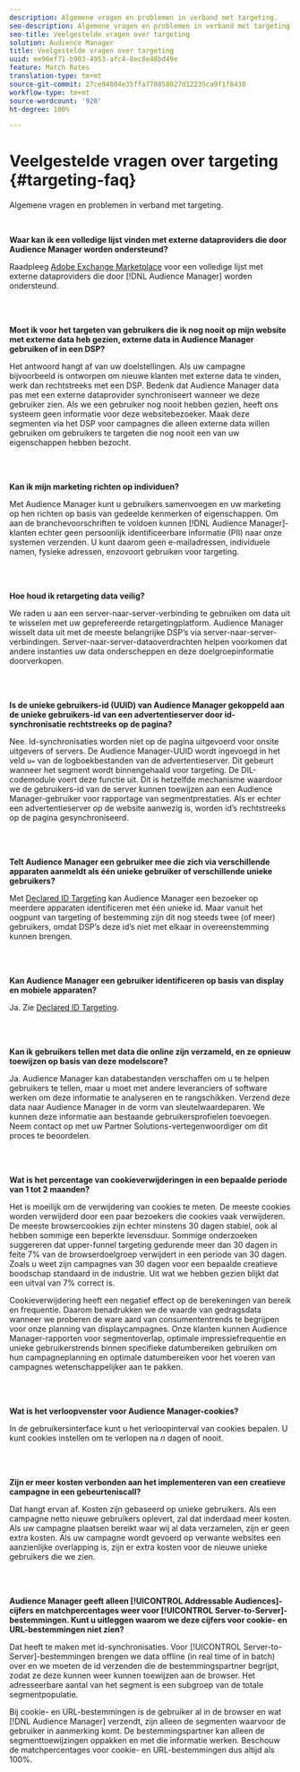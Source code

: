 ```yaml
---
description: Algemene vragen en problemen in verband met targeting.
seo-description: Algemene vragen en problemen in verband met targeting.
seo-title: Veelgestelde vragen over targeting
solution: Audience Manager
title: Veelgestelde vragen over targeting
uuid: ee96ef71-b903-4953-afc4-8ec8e48bd49e
feature: Match Rates
translation-type: tm+mt
source-git-commit: 27ce94084e35ffa770858027d12235ca9f1f8430
workflow-type: tm+mt
source-wordcount: '920'
ht-degree: 100%

---
```



# Veelgestelde vragen over targeting {#targeting-faq}

Algemene vragen en problemen in verband met targeting.

<br>

<!-- 

faq_targeting.xml

 -->

**Waar kan ik een volledige lijst vinden met externe dataproviders die door Audience Manager worden ondersteund?**

Raadpleeg [Adobe Exchange Marketplace](https://exchange.adobe.com/experiencecloud.html) voor een volledige lijst met externe dataproviders die door [!DNL Audience Manager] worden ondersteund.

<br> 

**Moet ik voor het targeten van gebruikers die ik nog nooit op mijn website met externe data heb gezien, externe data in Audience Manager gebruiken of in een DSP?**

Het antwoord hangt af van uw doelstellingen. Als uw campagne bijvoorbeeld is ontworpen om nieuwe klanten met externe data te vinden, werk dan rechtstreeks met een DSP. Bedenk dat Audience Manager data pas met een externe dataprovider synchroniseert wanneer we deze gebruiker zien. Als we een gebruiker nog nooit hebben gezien, heeft ons systeem geen informatie voor deze websitebezoeker. Maak deze segmenten via het DSP voor campagnes die alleen externe data willen gebruiken om gebruikers te targeten die nog nooit een van uw eigenschappen hebben bezocht.

<br> 

**Kan ik mijn marketing richten op individuen?**

Met Audience Manager kunt u gebruikers samenvoegen en uw marketing op hen richten op basis van gedeelde kenmerken of eigenschappen. Om aan de branchevoorschriften te voldoen kunnen [!DNL Audience Manager]-klanten echter geen persoonlijk identificeerbare informatie (PII) naar onze systemen verzenden. U kunt daarom geen e-mailadressen, individuele namen, fysieke adressen, enzovoort gebruiken voor targeting.

<br> 

**Hoe houd ik retargeting data veilig?**

We raden u aan een server-naar-server-verbinding te gebruiken om data uit te wisselen met uw geprefereerde retargetingplatform. Audience Manager wisselt data uit met de meeste belangrijke DSP’s via server-naar-server-verbindingen. Server-naar-server-dataoverdrachten helpen voorkomen dat andere instanties uw data onderscheppen en deze doelgroepinformatie doorverkopen.

<br> 

**Is de unieke gebruikers-id (UUID) van Audience Manager gekoppeld aan de unieke gebruikers-id van een advertentieserver door id-synchronisatie rechtstreeks op de pagina?**

Nee. Id-synchronisaties worden niet op de pagina uitgevoerd voor onsite uitgevers of servers. De Audience Manager-UUID wordt ingevoegd in het veld `u=` van de logboekbestanden van de advertentieserver. Dit gebeurt wanneer het segment wordt binnengehaald voor targeting. De DIL-codemodule voert deze functie uit. Dit is hetzelfde mechanisme waardoor we de gebruikers-id van de server kunnen toewijzen aan een Audience Manager-gebruiker voor rapportage van segmentprestaties. Als er echter een advertentieserver op de website aanwezig is, worden id’s rechtstreeks op de pagina gesynchroniseerd.

<br> 

**Telt Audience Manager een gebruiker mee die zich via verschillende apparaten aanmeldt als één unieke gebruiker of verschillende unieke gebruikers?**

Met [Declared ID Targeting](../features/declared-ids.md#declared-id-targeting) kan Audience Manager een bezoeker op meerdere apparaten identificeren met één unieke id. Maar vanuit het oogpunt van targeting of bestemming zijn dit nog steeds twee (of meer) gebruikers, omdat DSP’s deze id’s niet met elkaar in overeenstemming kunnen brengen.

<br> 

**Kan Audience Manager een gebruiker identificeren op basis van display en mobiele apparaten?**

Ja. Zie [Declared ID Targeting](../features/declared-ids.md#declared-id-targeting).

<br> 

**Kan ik gebruikers tellen met data die online zijn verzameld, en ze opnieuw toewijzen op basis van deze modelscore?**

Ja. Audience Manager kan databestanden verschaffen om u te helpen gebruikers te tellen, maar u moet met andere leveranciers of software werken om deze informatie te analyseren en te rangschikken. Verzend deze data naar Audience Manager in de vorm van sleutelwaardeparen. We kunnen deze informatie aan bestaande gebruikersprofielen toevoegen. Neem contact op met uw Partner Solutions-vertegenwoordiger om dit proces te beoordelen.

<br> 

**Wat is het percentage van cookieverwijderingen in een bepaalde periode van 1 tot 2 maanden?**

Het is moeilijk om de verwijdering van cookies te meten. De meeste cookies worden verwijderd door een paar bezoekers die cookies vaak verwijderen. De meeste browsercookies zijn echter minstens 30 dagen stabiel, ook al hebben sommige een beperkte levensduur. Sommige onderzoeken suggereren dat upper-funnel targeting gedurende meer dan 30 dagen in feite 7% van de browserdoelgroep verwijdert in een periode van 30 dagen. Zoals u weet zijn campagnes van 30 dagen voor een bepaalde creatieve boodschap standaard in de industrie. Uit wat we hebben gezien blijkt dat een uitval van 7% correct is.

Cookieverwijdering heeft een negatief effect op de berekeningen van bereik en frequentie. Daarom benadrukken we de waarde van gedragsdata wanneer we proberen de ware aard van consumententrends te begrijpen voor onze planning van displaycampagnes. Onze klanten kunnen Audience Manager-rapporten voor segmentoverlap, optimale impressiefrequentie en unieke gebruikerstrends binnen specifieke datumbereiken gebruiken om hun campagneplanning en optimale datumbereiken voor het voeren van campagnes wetenschappelijker aan te pakken.

<br> 

**Wat is het verloopvenster voor Audience Manager-cookies?**

In de gebruikersinterface kunt u het verloopinterval van cookies bepalen. U kunt cookies instellen om te verlopen na *n* dagen of nooit.

<br> 

**Zijn er meer kosten verbonden aan het implementeren van een creatieve campagne in een gebeurteniscall?**

Dat hangt ervan af. Kosten zijn gebaseerd op unieke gebruikers. Als een campagne netto nieuwe gebruikers oplevert, zal dat inderdaad meer kosten. Als uw campagne plaatsen bereikt waar wij al data verzamelen, zijn er geen extra kosten. Als uw campagne wordt gevoerd op verwante websites een aanzienlijke overlapping is, zijn er extra kosten voor de nieuwe unieke gebruikers die we zien.

<br> 

**Audience Manager geeft alleen [!UICONTROL Addressable Audiences]-cijfers en matchpercentages weer voor [!UICONTROL Server-to-Server]-bestemmingen. Kunt u uitleggen waarom we deze cijfers voor cookie- en URL-bestemmingen niet zien?**

Dat heeft te maken met id-synchronisaties. Voor [!UICONTROL Server-to-Server]-bestemmingen brengen we data offline (in real time of in batch) over en we moeten de id verzenden die de bestemmingspartner begrijpt, zodat ze deze kunnen weer kunnen toewijzen aan de browser. Het adresseerbare aantal van het segment is een subgroep van de totale segmentpopulatie.

Bij cookie- en URL-bestemmingen is de gebruiker al in de browser en wat [!DNL Audience Manager] verzendt, zijn alleen de segmenten waarvoor de gebruiker in aanmerking komt. De bestemmingspartner kan alleen de segmenttoewijzingen oppakken en met die informatie werken. Beschouw de matchpercentages voor cookie- en URL-bestemmingen dus altijd als 100%.
